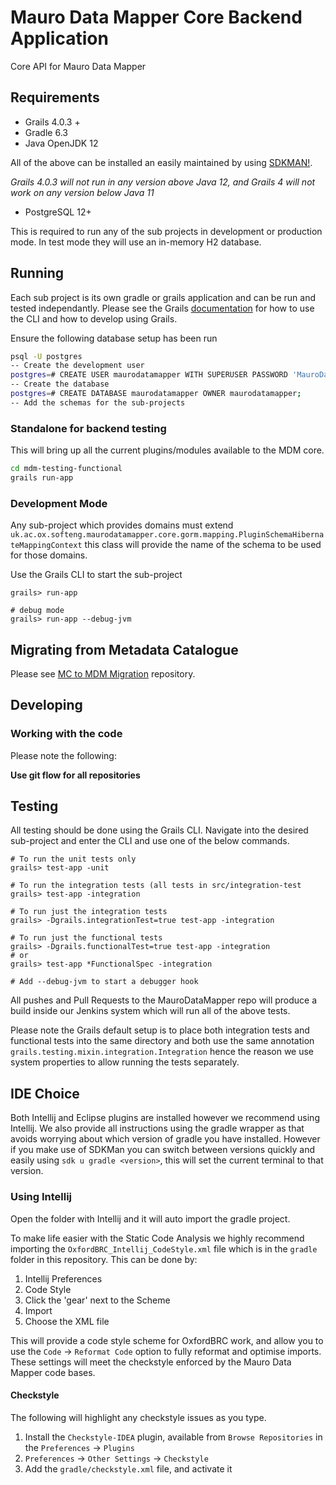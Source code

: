 # Mauro Data Mapper Core Backend Application
Core API for Mauro Data Mapper

## Requirements

* Grails 4.0.3 +
* Gradle 6.3
* Java OpenJDK 12

All of the above can be installed an easily maintained by using [SDKMAN!](https://sdkman.io).

*Grails 4.0.3 will not run in any version above Java 12, and Grails 4 will not work on any version below Java 11* 

* PostgreSQL 12+

This is required to run any of the sub projects in development or production mode. 
In test mode they will use an in-memory H2 database.

## Running

Each sub project is its own gradle or grails application and can be run and tested independantly.
Please see the Grails [documentation](http://docs.grails.org/latest/) for how to use the CLI and how to develop using Grails.

Ensure the following database setup has been run
```bash
psql -U postgres
-- Create the development user
postgres=# CREATE USER maurodatamapper WITH SUPERUSER PASSWORD 'MauroDataMapper1234';
-- Create the database
postgres=# CREATE DATABASE maurodatamapper OWNER maurodatamapper;
-- Add the schemas for the sub-projects
```

### Standalone for backend testing

This will bring up all the current plugins/modules available to the MDM core. 

```bash
cd mdm-testing-functional
grails run-app
```

### Development Mode

Any sub-project which provides domains must extend `uk.ac.ox.softeng.maurodatamapper.core.gorm.mapping.PluginSchemaHibernateMappingContext`
this class will provide the name of the schema to be used for those domains.

Use the Grails CLI to start the sub-project

```shell script
grails> run-app

# debug mode
grails> run-app --debug-jvm
```

## Migrating from Metadata Catalogue

Please see [MC to MDM Migration](https://github.com/MauroDataMapper/mc-to-mdm-migration#mc-to-mdm-migration) repository.

## Developing

### Working with the code

Please note the following:

**Use git flow for all repositories**

## Testing

All testing should be done using the Grails CLI.
Navigate into the desired sub-project and enter the CLI and use one of the below commands.

```shell script
# To run the unit tests only
grails> test-app -unit

# To run the integration tests (all tests in src/integration-test
grails> test-app -integration

# To run just the integration tests
grails> -Dgrails.integrationTest=true test-app -integration

# To run just the functional tests
grails> -Dgrails.functionalTest=true test-app -integration
# or
grails> test-app *FunctionalSpec -integration

# Add --debug-jvm to start a debugger hook
```

All pushes and Pull Requests to the MauroDataMapper repo will produce a build inside our Jenkins system which will run all of the above
tests.

Please note the Grails default setup is to place both integration tests and functional tests into the same directory and both use the same annotation
`grails.testing.mixin.integration.Integration` hence the reason we use system properties to allow running the tests separately.

## IDE Choice

Both Intellij and Eclipse plugins are installed however we recommend using Intellij.
We also provide all instructions using the gradle wrapper as that avoids worrying about which version of gradle you have installed.
However if you make use of SDKMan you can switch between versions quickly and easily using `sdk u gradle <version>`,
this will set the current terminal to that version.

### Using Intellij

Open the folder with Intellij and it will auto import the gradle project.

To make life easier with the Static Code Analysis we highly recommend importing the `OxfordBRC_Intellij_CodeStyle.xml` file which is in the 
`gradle` folder in this repository.
This can be done by:

1. Intellij Preferences
1. Code Style
1. Click the 'gear' next to the Scheme
1. Import
1. Choose the XML file

This will provide a code style scheme for OxfordBRC work, and allow you to use the `Code` -> `Reformat Code` option to fully reformat
and optimise imports. 
These settings will meet the checkstyle enforced by the Mauro Data Mapper code bases.

#### Checkstyle

The following will highlight any checkstyle issues as you type.

1. Install the `Checkstyle-IDEA` plugin, available from `Browse Repositories` in the `Preferences` -> `Plugins`
1. `Preferences` -> `Other Settings` -> `Checkstyle`
1. Add the `gradle/checkstyle.xml` file, and activate it